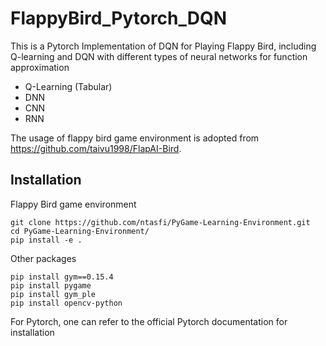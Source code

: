 # FlappyBird_Pytorch_DQN
This is a Pytorch Implementation of DQN for Playing Flappy Bird, including Q-learning and DQN with different types of neural networks for function approximation
- Q-Learning (Tabular)
- DNN
- CNN
- RNN

The usage of flappy bird game environment is adopted from https://github.com/taivu1998/FlapAI-Bird.

## Installation
Flappy Bird game environment
```
git clone https://github.com/ntasfi/PyGame-Learning-Environment.git
cd PyGame-Learning-Environment/
pip install -e .
```
Other packages
```
pip install gym==0.15.4
pip install pygame
pip install gym_ple
pip install opencv-python
```
For Pytorch, one can refer to the official Pytorch documentation for installation
